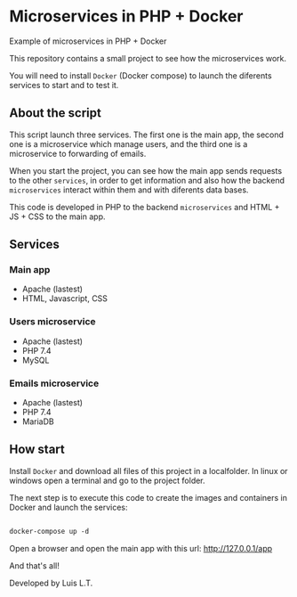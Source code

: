 # Microservices in PHP + Docker
Example of microservices in PHP + Docker

This repository contains a small project to see how the microservices work. 

You will need to install `Docker` (Docker compose) to launch the diferents services to start and to test it.

## About the script

This script launch three services. The first one is the main app, the second one is a microservice which manage users, and the third one is a microservice to forwarding of emails.

When you start the project, you can see how the main app sends requests to the other `services`, in order to get information and also how the backend `microservices` interact within them and with diferents data bases.

This code is developed in PHP to the backend `microservices` and HTML + JS + CSS to the main app.

## Services

### Main app
- Apache (lastest)
- HTML, Javascript, CSS

### Users microservice
- Apache (lastest)
- PHP 7.4
- MySQL

### Emails microservice
- Apache (lastest)
- PHP 7.4
- MariaDB

## How start

Install `Docker` and download all files of this project in a localfolder. In linux or windows open a terminal and go to the project folder.

The next step is to execute this code to create the images and containers in Docker and launch the services:

```Dockerfile

docker-compose up -d

```

Open a browser and open the main app with this url: http://127.0.0.1/app

And that's all!

Developed by Luis L.T.
